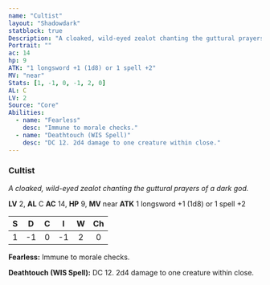 ```yaml
---
name: "Cultist"
layout: "Shadowdark"
statblock: true
Description: "A cloaked, wild-eyed zealot chanting the guttural prayers of a dark god."
Portrait: ""
ac: 14
hp: 9
ATK: "1 longsword +1 (1d8) or 1 spell +2"
MV: "near"
Stats: [1, -1, 0, -1, 2, 0]
AL: C
LV: 2
Source: "Core"
Abilities:
  - name: "Fearless"
    desc: "Immune to morale checks."
  - name: "Deathtouch (WIS Spell)"
    desc: "DC 12. 2d4 damage to one creature within close."
---
```


### Cultist

_A cloaked, wild-eyed zealot chanting the guttural prayers of a dark god._

**LV** 2, **AL** C
**AC** 14, **HP** 9, **MV** near
**ATK** 1 longsword +1 (1d8) or 1 spell +2

|  S  |  D  |  C  |  I  |  W  |  Ch  |
|:---:|:---:|:---:|:---:|:---:|:----:|
| 1 | -1 | 0 | -1 | 2 | 0 |

**Fearless:** Immune to morale checks.

**Deathtouch (WIS Spell):** DC 12. 2d4 damage to one creature within close.

